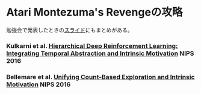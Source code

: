 # Atari Montezuma's Revengeの攻略

勉強会で発表したときの[スライド](http://www.slideshare.net/sotetsukoyamada/montezumas-revenge-nips2016)にもまとめがある。

### Kulkarni et al. [Hierarchical Deep Reinforcement Learning: Integrating Temporal Abstraction and Intrinsic Motivation](https://arxiv.org/pdf/1604.06057v2.pdf) NIPS 2016

### Bellemare et al. [Unifying Count-Based Exploration and Intrinsic Motivation](https://arxiv.org/pdf/1606.01868v2.pdf) NIPS 2016
